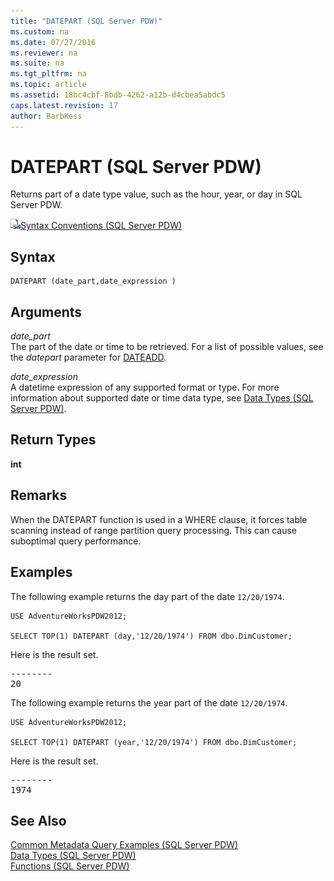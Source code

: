 ```yaml
---
title: "DATEPART (SQL Server PDW)"
ms.custom: na
ms.date: 07/27/2016
ms.reviewer: na
ms.suite: na
ms.tgt_pltfrm: na
ms.topic: article
ms.assetid: 18bc4cbf-8bdb-4262-a12b-d4cbea5abdc5
caps.latest.revision: 17
author: BarbKess
---
```

# DATEPART (SQL Server PDW)
Returns part of a date type value, such as the hour, year, or day in SQL Server PDW.  
  
![Topic link icon](../../mpp/sqlpdw/media/Topic_Link.gif "Topic_Link")[Syntax Conventions &#40;SQL Server PDW&#41;](../../mpp/sqlpdw/syntax-conventions-sql-server-pdw.md)  
  
## Syntax  
  
```  
DATEPART (date_part,date_expression )  
```  
  
## Arguments  
*date_part*  
The part of the date or time to be retrieved. For a list of possible values, see the *datepart* parameter for [DATEADD](../../mpp/sqlpdw/dateadd-sql-server-pdw.md).  
  
*date_expression*  
A datetime expression of any supported format or type. For more information about supported date or time data type, see [Data Types &#40;SQL Server PDW&#41;](../../mpp/sqlpdw/data-types-sql-server-pdw.md).  
  
## Return Types  
**int**  
  
## Remarks  
When the DATEPART function is used in a WHERE clause, it forces table scanning instead of range partition query processing. This can cause suboptimal query performance.  
  
## Examples  
The following example returns the day part of the date `12/20/1974`.  
  
```  
USE AdventureWorksPDW2012;  
  
SELECT TOP(1) DATEPART (day,'12/20/1974') FROM dbo.DimCustomer;  
```  
  
Here is the result set.  
  
<pre>--------  
20</pre>  
  
The following example returns the year part of the date `12/20/1974`.  
  
```  
USE AdventureWorksPDW2012;  
  
SELECT TOP(1) DATEPART (year,'12/20/1974') FROM dbo.DimCustomer;  
```  
  
Here is the result set.  
  
<pre>--------  
1974</pre>  
  
## See Also  
[Common Metadata Query Examples &#40;SQL Server PDW&#41;](../../mpp/sqlpdw/common-metadata-query-examples-sql-server-pdw.md)  
[Data Types &#40;SQL Server PDW&#41;](../../mpp/sqlpdw/data-types-sql-server-pdw.md)  
[Functions &#40;SQL Server PDW&#41;](../../mpp/sqlpdw/functions-sql-server-pdw.md)  
  
